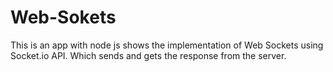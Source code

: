 # Web-Sokets
This is an app with node js shows the implementation of Web Sockets using Socket.io API. Which sends and gets the response from the server.
